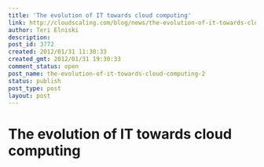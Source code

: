 ```yaml
---
title: 'The evolution of IT towards cloud computing'
link: http://cloudscaling.com/blog/news/the-evolution-of-it-towards-cloud-computing-2/
author: Teri Elniski
description: 
post_id: 3772
created: 2012/01/31 11:30:33
created_gmt: 2012/01/31 19:30:33
comment_status: open
post_name: the-evolution-of-it-towards-cloud-computing-2
status: publish
post_type: post
layout: post
---
```


# The evolution of IT towards cloud computing

